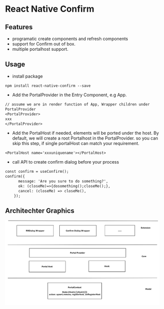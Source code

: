 # React Native Confirm

## Features
- programatic create components and refresh components
- support for Confirm out of box.
- multiple portalhost support.

## Usage
- install package
```
npm install react-native-confirm --save
```
- Add the PortalProvider in the Entry Component, e.g App.
```tsx
// assume we are in render function of App, Wrapper children under PortalProvider
<PortalProvider>
xxx
</PortalProvider>

```
- Add the PortalHost if needed, elements will be ported under the host. By default, we will create a root Portalhost in the PortalProvider. so you can skip this step, if single portalHost can match your requirement.
```tsx
<PortalHost name='xxxuniquename'></PortalHost>

```
- call API to create confirm dialog before your process
```tsx
const confirm = useConfirm();
confirm({
      message: 'Are you sure to do something?',
      ok: (closeMe)=>{dosomething();closeMe();},
      cancel: (closeMe) => closeMe(),
    });
```

## Architechter Graphics
![Architechter_Graphic](RNPortal.png?raw=true "Architechter_Graphic")










